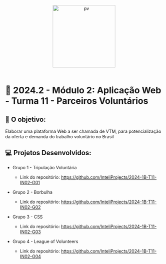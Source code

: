 <div align="center">

<img src="https://lh5.googleusercontent.com/proxy/Qotx3Xax3Moxpmdb0aEDXwsS9ZPBKSV9DXDNQB4aWjxEiiiUSa7PhPfSt84YXsoKG0EJ5lmjEma6W7qsTe1V5Jo3Ol5-Jh3XxL-r4kdsCtW3o2fu" alt="pv" width="200"/>

</div>

<br>

# 🙋 2024.2 - Módulo 2: Aplicação Web - Turma 11 - Parceiros Voluntários


## 🎯 O objetivo:
Elaborar uma plataforma Web a ser chamada de VTM, para potencialização da oferta e demanda do trabalho voluntário no Brasil

## 💻 Projetos Desenvolvidos: 

- Grupo 1 - Tripulação Voluntária
  - Link do repositório: https://github.com/InteliProjects/2024-1B-T11-IN02-G01

- Grupo 2 - Borbulha
  - Link do repositório: https://github.com/InteliProjects/2024-1B-T11-IN02-G02

- Grupo 3 - CSS
  - Link do repositório: https://github.com/InteliProjects/2024-1B-T11-IN02-G03

- Grupo 4 - League of Volunteers
  - Link do repositório: https://github.com/InteliProjects/2024-1B-T11-IN02-G04
